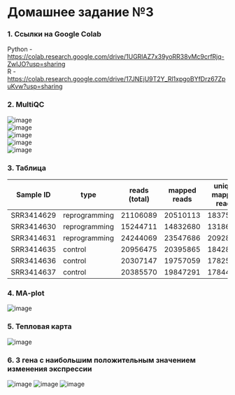 # Домашнее задание №3  
### 1. Ссылки на Google Colab  
Python - https://colab.research.google.com/drive/1UGRlAZ7x39yoRR38vMc9crfRjq-ZwIJO?usp=sharing  
R - https://colab.research.google.com/drive/17JNEjU9T2Y_Rl1xpgoBYfDrz67ZpuKvw?usp=sharing  
  
### 2. MultiQC  
![image](https://user-images.githubusercontent.com/55440084/142882966-96ca0dbf-0bbb-4a27-8326-84d6d01bd013.png)  
![image](https://user-images.githubusercontent.com/55440084/142883040-76e2ba95-d519-4ae6-a91f-1df335286272.png)  
![image](https://user-images.githubusercontent.com/55440084/142883085-d448c6e1-fc95-432c-8e44-5bb4c6ce4ee1.png)  
![image](https://user-images.githubusercontent.com/55440084/142883144-15cc2954-6d11-4876-a458-b927ea452fa7.png)  
![image](https://user-images.githubusercontent.com/55440084/142883235-9c028967-4fc8-443a-983c-19e218d7db38.png)  
  
### 3. Таблица  
Sample ID | type | reads (total) | mapped reads | unique mapped reads | matchings |
 --- |--- |--- |--- |--- | ---
SRR3414629 | reprogramming | 21106089 | 20510113 | 18375888 | 16049609 |
SRR3414630 | reprogramming | 15244711 | 14832680 | 13186139 | 11465324 |
SRR3414631 | reprogramming | 24244069 | 23547686 | 20928945 | 18408851 |
SRR3414635 | control | 20956475 | 20395865 | 18428317 | 16275997 |
SRR3414636 | control | 20307147 | 19757059 | 17825380 | 15757580 |
SRR3414637 | control | 20385570 | 19847291 | 17844858 | 15736978 |
  
### 4. MA-plot  
![image](https://user-images.githubusercontent.com/55440084/142887462-8648db05-f314-44a6-b0ec-eb7db5d0e6c0.png)
  
### 5. Тепловая карта  
![image](https://user-images.githubusercontent.com/55440084/142887608-210c14b6-6c55-4698-a9b8-b55769b2f688.png)
  
### 6. 3 гена с наибольшим положительным значением изменения экспрессии
![image](https://user-images.githubusercontent.com/55440084/142931075-a24ec4fa-cd96-496a-966b-f622d809d7fc.png)
![image](https://user-images.githubusercontent.com/55440084/142931191-406bb740-7716-49e7-9c22-c9083b402b0e.png)
![image](https://user-images.githubusercontent.com/55440084/142931216-a682b48b-8f9f-472b-9066-489fab5ab864.png)  
